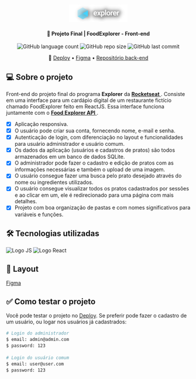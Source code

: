 <div align="center">
  <img alt="Logo Explorer" title="Explorer" src="./assets/Logo2-sombra.png">
</div>
	
<h4 align="center"> 
	🚀 Projeto Final | FoodExplorer - Front-end
</h4>

<div align="center">
  <img alt="GitHub language count" src="https://img.shields.io/github/languages/count/LauriRodrigues/FoodExplorer-api?color=1280bf">

  <img alt="GitHub repo size" src="https://img.shields.io/github/repo-size/LauriRodrigues/FoodExplorer-api?color=1280bf">
  
  <img alt="GitHub last commit" src="https://img.shields.io/github/last-commit/LauriRodrigues/FoodExplorer-api?color=1280bf">
</div>

<p align="center">
🔗
 <a href="foodexplorerreact.netlify.app">Deploy</a> •
 <a href="https://www.figma.com/file/fPv621Bek9glIP5ZvqSl2t/food-explorer-v2-(Community)?mode=dev">Figma</a> •
 <a href="https://github.com/LauriRodrigues/FoodExplorer-api">Repositório back-end</a>
</p>

<h2 align=left> 💻 Sobre o projeto </h2>
<p> Front-end do projeto final do programa <strong>Explorer</strong> da <a href="https://www.rocketseat.com.br/"> <strong>Rocketseat</strong> </a>. Consiste em uma interface para um cardápio digital de um restaurante fictício chamado FoodExplorer feito em ReactJS. Essa interface funciona juntamente com o <a href="https://github.com/LauriRodrigues/FoodExplorer-api"> <strong>Food Explorer API</strong> </a>.

- [x] Aplicação responsiva.
- [x] O usuário pode criar sua conta, fornecendo nome, e-mail e senha.
- [x] Autenticação de login, com diferenciação no layout e funcionalidades para usuário administrador e usuário comum.
- [x] Os dados da aplicação (usuários e cadastros de pratos) são todos armazenados em um banco de dados SQLite.
- [x] O administrador pode fazer o cadastro e edição de pratos com as informações necessárias e também o upload de uma imagem.
- [x] O usuário consegue fazer uma busca pelo prato desejado através do nome ou ingredientes utilizados.
- [x] O usuário consegue visualizar todos os pratos cadastrados por sessões e ao clicar em um, ele é redirecionado para uma página com mais detalhes.
- [x] Projeto com boa organização de pastas e com nomes significativos para variáveis e funções.
  
<h2 align=left> 🛠 Tecnologias utilizadas </h2>

<div align=left>
  <img alt="Logo JS" src="https://img.shields.io/badge/JavaScript-323330?style=for-the-badge&logo=javascript&logoColor=F7DF1E">
  <img alt="Logo React" src="https://img.shields.io/badge/React-20232A?style=for-the-badge&logo=react&logoColor=61DAFB">
  
</div>

<h2 align=left> 🎨 Layout </h2>
<a href="https://www.figma.com/file/fPv621Bek9glIP5ZvqSl2t/food-explorer-v2-(Community)?mode=dev">Figma</a>
<h2 align=left> ✅ Como testar o projeto </h2>

<p>Você pode testar o projeto no <a href="foodexplorerreact.netlify.app">Deploy</a>. Se preferir pode fazer o cadastro de um usuário, ou logar nos usuários já cadastrados:</p>

```bash
# Login do administrador
$ email: admin@admin.com
$ password: 123

# Login do usuário comum
$ email: user@user.com
$ password: 123
```
